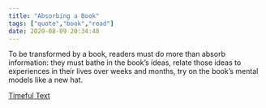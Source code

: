 ```yaml
---
title: "Absorbing a Book"
tags: ["quote","book","read"]
date: 2020-08-09 20:34:48
---
```


To be transformed by a book, readers must do more than absorb information: they must bathe in the book’s ideas, relate those ideas to experiences in their lives over weeks and months, try on the book’s mental models like a new hat.

[Timeful Text](https://numinous.productions/timeful/)
